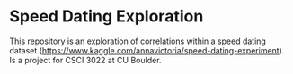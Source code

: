 # Speed Dating Exploration
This repository is an exploration of correlations within a speed dating dataset (https://www.kaggle.com/annavictoria/speed-dating-experiment). Is a project for CSCI 3022 at CU Boulder.
